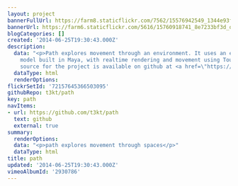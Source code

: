```yaml
---
layout: project
bannerFullUrl: https://farm8.staticflickr.com/7562/15576942549_1344e93f5e_o.jpg
bannerUrl: https://farm6.staticflickr.com/5616/15760918741_8e7233bf3d_o.jpg
blogCategories: []
created: '2014-06-25T19:30:43.000Z'
description:
  data: "<p>Path explores movement through an environment. It uses an environment
    model built in Maya, with realtime rendering and movement using TouchDesigner</p>\r\n<p>The
    source for the project is available on github at <a href=\"https://github.com/t3kt/path\">https://github.com/t3kt/path</a></p>"
  dataType: html
  renderOptions: 
flickrSetId: '72157645366503095'
githubRepo: t3kt/path
key: path
navItems:
- url: https://github.com/t3kt/path
  text: github
  external: true
summary:
  renderOptions: 
  data: "<p>path explores movement through spaces</p>"
  dataType: html
title: path
updated: '2014-06-25T19:30:43.000Z'
vimeoAlbumId: '2930786'
---
```

